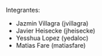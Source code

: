 Integrantes:
* Jazmin Villagra (jvillagra)
* Javier Heisecke (jheisecke)
* Yesshua Lopez (yedaloc)
* Matias Fare (matiasfare)
